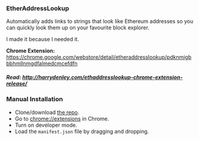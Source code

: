 ### EtherAddressLookup

Automatically adds links to strings that look like Ethereum addresses so you can quickly look them up on your favourite block explorer.

I made it because I needed it.

**Chrome Extension:** https://chrome.google.com/webstore/detail/etheraddresslookup/pdknmigbbbhmllnmgdfalmedcmcefdfn

##### Read: http://harrydenley.com/ethaddresslookup-chrome-extension-release/

### Manual Installation

* Clone/download [the repo](https://github.com/409H/EtherAddressLookup).
* Go to [chrome://extensions](chrome://extensions) in Chrome.
* Turn on developer mode.
* Load the `manifest.json` file by dragging and dropping.